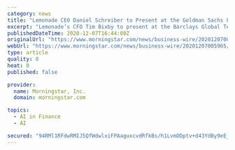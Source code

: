 ```yaml
---
category: news
title: "Lemonade CEO Daniel Schreiber to Present at the Goldman Sachs Financial Services Conference"
excerpt: "Lemonade’s CFO Tim Bixby to present at the Barclays Global Technology, Media and Telecommunications Conference Daniel Schreiber, CEO and cofounder of Lemonade (NYSE: LMND), will present at the Goldman Sachs U."
publishedDateTime: 2020-12-07T16:44:00Z
originalUrl: "https://www.morningstar.com/news/business-wire/20201207005965/lemonade-ceo-daniel-schreiber-to-present-at-the-goldman-sachs-financial-services-conference"
webUrl: "https://www.morningstar.com/news/business-wire/20201207005965/lemonade-ceo-daniel-schreiber-to-present-at-the-goldman-sachs-financial-services-conference"
type: article
quality: 0
heat: 0
published: false

provider:
  name: Morningstar, Inc.
  domain: morningstar.com

topics:
  - AI in Finance
  - AI

secured: "94RMl1RFdwRMIJ5QfWdwlxiFPAaguxcvdRfkBs/h1LvmODptv+d43YdBy9eEjSfBURRNorvopAJpvd8MGLB9Ea5NSc4p7LkceD7ZrDt0ZOhMRVSmEjXFAvqQ1/BxuJCtd5qss2/otydSvw4L+Ao8QBfUTxFSVNgVZ4Xcwr8vrvmk8eN3sU465qS/dTdKRkDFdKxnHqPz2cTekDVdL1AutR+44BymU6AsvcT5yzZq368RXBo2FZ2wTg0R4GvrBEbZorJwEXp3UwpnsfjS2xZlKWoxz5af1OzdPF/WzK3BC7b5Y2LDwf1na9SZljV581CT2+0Eg3iG9JVdI4mZKDObZ38baQUCtmegOagyjIzVnXk=;84cOVMHWepd2mXAntgn5+g=="
---
```


